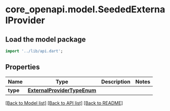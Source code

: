 # core_openapi.model.SeededExternalProvider

## Load the model package
```dart
import '../lib/api.dart';
```

## Properties
Name | Type | Description | Notes
------------ | ------------- | ------------- | -------------
**type** | [**ExternalProviderTypeEnum**](ExternalProviderTypeEnum.md) |  | 

[[Back to Model list]](../README.md#documentation-for-models) [[Back to API list]](../README.md#documentation-for-api-endpoints) [[Back to README]](../README.md)


